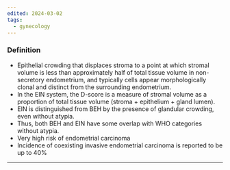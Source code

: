 ```yaml
---
edited: 2024-03-02
tags:
  - gynecology
---
```

### Definition
- Epithelial crowding that displaces stroma to a point at which stromal volume is less than approximately half of total tissue volume in non-secretory endometrium, and typically cells appear morphologically clonal and distinct from the surrounding endometrium. 
- In the EIN system, the D-score is a measure of stromal volume as a proportion of total tissue volume (stroma + epithelium + gland lumen). 
- EIN is distinguished from BEH by the presence of glandular crowding, even without atypia. 
- Thus, both BEH and EIN have some overlap with WHO categories without atypia.
- Very high risk of endometrial carcinoma
- Incidence of coexisting invasive endometrial carcinoma is reported to be up to 40%

---
